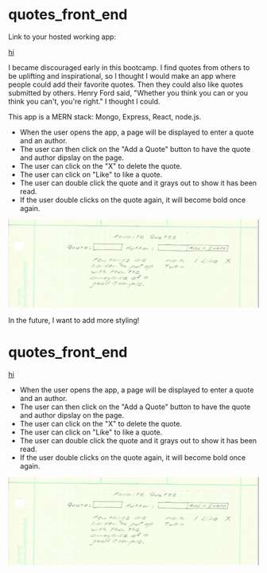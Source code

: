 # quotes_front_end

Link to your hosted working app:
<!-- link syntax  -->
[hi](https://quotes-front-end.herokuapp.com/)

I became discouraged early in this bootcamp.  I find quotes from others to be uplifting and inspirational, so I thought I would make an app where people could add their favorite quotes.  Then they could also like quotes submitted by others.  Henry Ford said, "Whether you think you can or you think you can't, you're right."  I thought I could.

This app is a MERN stack: Mongo, Express, React, node.js.

- When the user opens the app, a page will be displayed to enter a quote and an author.
- The user can then click on the "Add a Quote" button to have the quote and author dipslay on the page.
- The user can click on the "X" to delete the quote.
- The user can click on "Like" to like a quote.
- The user can double click the quote and it grays out to show it has been read.
- If the user double clicks on the quote again, it will become bold once again.

![frame](wireframe/quotes.png)

In the future, I want to add more styling!

<!-- # Getting Started with Create React App

This project was bootstrapped with [Create React App](https://github.com/facebook/create-react-app).

## Available Scripts

In the project directory, you can run:

### `npm start`

Runs the app in the development mode.\
Open [http://localhost:3000](http://localhost:3000) to view it in the browser.

The page will reload if you make edits.\
You will also see any lint errors in the console.

### `npm test`

Launches the test runner in the interactive watch mode.\
See the section about [running tests](https://facebook.github.io/create-react-app/docs/running-tests) for more information.

### `npm run build`

Builds the app for production to the `build` folder.\
It correctly bundles React in production mode and optimizes the build for the best performance.

The build is minified and the filenames include the hashes.\
Your app is ready to be deployed!

See the section about [deployment](https://facebook.github.io/create-react-app/docs/deployment) for more information.

### `npm run eject`

**Note: this is a one-way operation. Once you `eject`, you can’t go back!**

If you aren’t satisfied with the build tool and configuration choices, you can `eject` at any time. This command will remove the single build dependency from your project.

Instead, it will copy all the configuration files and the transitive dependencies (webpack, Babel, ESLint, etc) right into your project so you have full control over them. All of the commands except `eject` will still work, but they will point to the copied scripts so you can tweak them. At this point you’re on your own.

You don’t have to ever use `eject`. The curated feature set is suitable for small and middle deployments, and you shouldn’t feel obligated to use this feature. However we understand that this tool wouldn’t be useful if you couldn’t customize it when you are ready for it.

## Learn More

You can learn more in the [Create React App documentation](https://facebook.github.io/create-react-app/docs/getting-started).

To learn React, check out the [React documentation](https://reactjs.org/).

### Code Splitting

This section has moved here: [https://facebook.github.io/create-react-app/docs/code-splitting](https://facebook.github.io/create-react-app/docs/code-splitting)

### Analyzing the Bundle Size

This section has moved here: [https://facebook.github.io/create-react-app/docs/analyzing-the-bundle-size](https://facebook.github.io/create-react-app/docs/analyzing-the-bundle-size)

### Making a Progressive Web App

This section has moved here: [https://facebook.github.io/create-react-app/docs/making-a-progressive-web-app](https://facebook.github.io/create-react-app/docs/making-a-progressive-web-app)

### Advanced Configuration

This section has moved here: [https://facebook.github.io/create-react-app/docs/advanced-configuration](https://facebook.github.io/create-react-app/docs/advanced-configuration)

### Deployment

This section has moved here: [https://facebook.github.io/create-react-app/docs/deployment](https://facebook.github.io/create-react-app/docs/deployment)

### `npm run build` fails to minify

This section has moved here: [https://facebook.github.io/create-react-app/docs/troubleshooting#npm-run-build-fails-to-minify](https://facebook.github.io/create-react-app/docs/troubleshooting#npm-run-build-fails-to-minify) -->
# quotes_front_end

<!-- link syntax  -->
[hi](https://google.com)

- When the user opens the app, a page will be displayed to enter a quote and an author.
- The user can then click on the "Add a Quote" button to have the quote and author dipslay on the page.
- The user can click on the "X" to delete the quote.
- The user can click on "Like" to like a quote.
- The user can double click the quote and it grays out to show it has been read.
- If the user double clicks on the quote again, it will become bold once again.

![frame](wireframe/quotes.png)